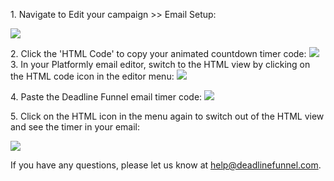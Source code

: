 1\. Navigate to Edit your campaign >> Email Setup: 

![](https://s3.amazonaws.com/helpscout.net/docs/assets/53974d6ce4b0c76107b109d1/images/5a9812dc2c7d3a7549513d11/file-WImGw0MUo4.png)

2\. Click the 'HTML Code' to copy your animated countdown timer code: 
![](https://s3.amazonaws.com/helpscout.net/docs/assets/53974d6ce4b0c76107b109d1/images/5c9545a92c7d3a1544613eb0/file-cez6DPCNbS.png) 3\. In your Platformly email editor, switch to the HTML view by clicking on the HTML code icon in the editor menu:
![](https://s3.amazonaws.com/helpscout.net/docs/assets/53974d6ce4b0c76107b109d1/images/5c9545e90428633d2cf3f527/file-X0JkVdcaO5.png)

4\. Paste the Deadline Funnel email timer code: 
![](https://s3.amazonaws.com/helpscout.net/docs/assets/53974d6ce4b0c76107b109d1/images/5c9546212c7d3a1544613eb7/file-REKwY1TfOq.png)

5\. Click on the HTML icon in the menu again to switch out of the HTML view and see the timer in your email:

![](https://s3.amazonaws.com/helpscout.net/docs/assets/53974d6ce4b0c76107b109d1/images/5c9546a80428633d2cf3f52d/file-bDu5FROGwC.png)

If you have any questions, please let us know at
[help@deadlinefunnel.com](mailto:mailto:help@deadlinefunnel.com).

